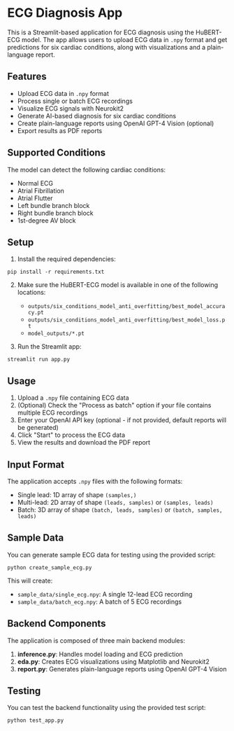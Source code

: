 # ECG Diagnosis App

This is a Streamlit-based application for ECG diagnosis using the HuBERT-ECG model. The app allows users to upload ECG data in `.npy` format and get predictions for six cardiac conditions, along with visualizations and a plain-language report.

## Features

- Upload ECG data in `.npy` format
- Process single or batch ECG recordings
- Visualize ECG signals with Neurokit2
- Generate AI-based diagnosis for six cardiac conditions
- Create plain-language reports using OpenAI GPT-4 Vision (optional)
- Export results as PDF reports

## Supported Conditions

The model can detect the following cardiac conditions:
- Normal ECG
- Atrial Fibrillation
- Atrial Flutter
- Left bundle branch block
- Right bundle branch block
- 1st-degree AV block

## Setup

1. Install the required dependencies:
```
pip install -r requirements.txt
```

2. Make sure the HuBERT-ECG model is available in one of the following locations:
   - `outputs/six_conditions_model_anti_overfitting/best_model_accuracy.pt`
   - `outputs/six_conditions_model_anti_overfitting/best_model_loss.pt`
   - `model_outputs/*.pt`

3. Run the Streamlit app:
```
streamlit run app.py
```

## Usage

1. Upload a `.npy` file containing ECG data
2. (Optional) Check the "Process as batch" option if your file contains multiple ECG recordings
3. Enter your OpenAI API key (optional - if not provided, default reports will be generated)
4. Click "Start" to process the ECG data
5. View the results and download the PDF report

## Input Format

The application accepts `.npy` files with the following formats:
- Single lead: 1D array of shape `(samples,)`
- Multi-lead: 2D array of shape `(leads, samples)` or `(samples, leads)`
- Batch: 3D array of shape `(batch, leads, samples)` or `(batch, samples, leads)`

## Sample Data

You can generate sample ECG data for testing using the provided script:
```
python create_sample_ecg.py
```

This will create:
- `sample_data/single_ecg.npy`: A single 12-lead ECG recording
- `sample_data/batch_ecg.npy`: A batch of 5 ECG recordings

## Backend Components

The application is composed of three main backend modules:

1. **inference.py**: Handles model loading and ECG prediction
2. **eda.py**: Creates ECG visualizations using Matplotlib and Neurokit2
3. **report.py**: Generates plain-language reports using OpenAI GPT-4 Vision

## Testing

You can test the backend functionality using the provided test script:
```
python test_app.py
``` 